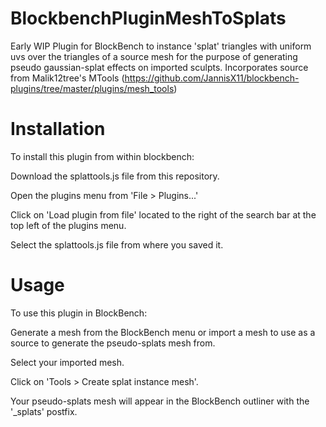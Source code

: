 # BlockbenchPluginMeshToSplats
Early WIP Plugin for BlockBench to instance 'splat' triangles with uniform uvs over the triangles of a source mesh for the purpose of generating pseudo gaussian-splat effects on imported sculpts.
Incorporates source from Malik12tree's MTools (https://github.com/JannisX11/blockbench-plugins/tree/master/plugins/mesh_tools)
# Installation
To install this plugin from within blockbench:

Download the splattools.js file from this repository.

Open the plugins menu from 'File > Plugins...'

Click on 'Load plugin from file' located to the right of the search bar at the top left of the plugins menu.

Select the splattools.js file from where you saved it.

# Usage
To use this plugin in BlockBench:

Generate a mesh from the BlockBench menu or import a mesh to use as a source to generate the pseudo-splats mesh from.

Select your imported mesh.

Click on 'Tools > Create splat instance mesh'.

Your pseudo-splats mesh will appear in the BlockBench outliner with the '_splats' postfix.
